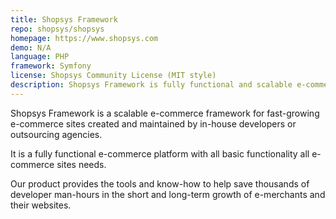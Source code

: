 ```yaml
---
title: Shopsys Framework
repo: shopsys/shopsys
homepage: https://www.shopsys.com
demo: N/A
language: PHP
framework: Symfony
license: Shopsys Community License (MIT style)
description: Shopsys Framework is fully functional and scalable e-commerce platform
---
```


Shopsys Framework is a scalable e-commerce framework for fast-growing e-commerce sites created and maintained by in-house developers or outsourcing agencies.

It is a fully functional e-commerce platform with all basic functionality all e-commerce sites needs.

Our product provides the tools and know-how to help save thousands of developer man-hours in the short and long-term growth of e-merchants and their websites.
